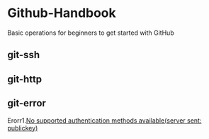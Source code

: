 # Github-Handbook
Basic operations for beginners to get started with GitHub

## git-ssh



## git-http



## git-error

Erorr1.[No supported authentication methods available(server sent: publickey) ](./error/readme.md)

